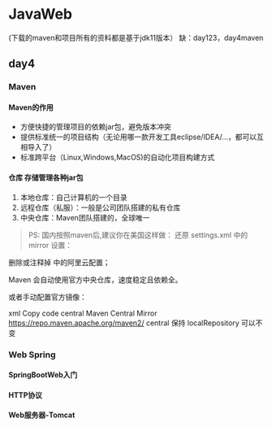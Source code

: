 # JavaWeb

(下载的maven和项目所有的资料都是基于jdk11版本）
缺：day123，day4maven

## day4  

### Maven  

#### Maven的作用

* 方便快捷的管理项目的依赖jar包，避免版本冲突
* 提供标准统一的项目结构（无论用哪一款开发工具eclipse/IDEA/...，都可以互相导入了）
* 标准跨平台（Linux,Windows,MacOS)的自动化项目构建方式

#### 仓库 存储管理各种jar包
1. 本地仓库：自己计算机的一个目录
2. 远程仓库（私服）：一般是公司团队搭建的私有仓库
3. 中央仓库：Maven团队搭建的，全球唯一

>PS: 国内按照maven后,建议你在美国这样做：
还原 settings.xml 中的 mirror 设置：

删除或注释掉 <mirrors> 中的阿里云配置；

Maven 会自动使用官方中央仓库，速度稳定且依赖全。

或者手动配置官方镜像：

xml
Copy code
<mirror>
    <id>central</id>
    <name>Maven Central Mirror</name>
    <url>https://repo.maven.apache.org/maven2/</url>
    <mirrorOf>central</mirrorOf>
</mirror>
保持 localRepository 可以不变


### Web Spring

#### SpringBootWeb入门

#### HTTP协议

#### Web服务器-Tomcat


